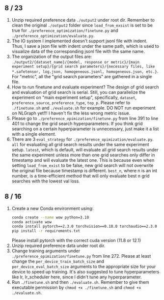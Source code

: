 ## 8 / 23
1. Unzip required preference data `./output2` under root dir. Remember to clean the original `./output2` folder since `load_from_exsist` is set to be true for `./preference_optimization/finetune.py` and `./preference_optimization/evaluate.py`.
2. The IO system I implemented doesn't support jsonl file with indent. Thus, I save a json file with indent under the same path, which is used to visualize data of the corresponding jsonl file with the same name.
3. The organization of the output files are: `./output2/{dataset_name}/{model, response or metric}/{main experiment setup}/{grid search parameters}/{necessary files, like *.safetensor, log.json, homogeneous.jsonl, homogeneous.json, etc.}`. For "metric", all the "grid search parameters" are gathered in a single file.
4. How to run finetune and evaluate experiment? The design of grid search and evaluation of grid search is serial. Still, you can parallelize the experiment on "main experiment setup", specifically, `dataset`, `preference_source`, `preference_type`, `top_p`. Please refer to `./finetune.sh` and `./evaluate.sh` for example. DO NOT run experiment on NLGraph yet!!! I haven't fix the less wrong metric issue.
5. Please go to `./preference_opimization/finetune.py` from line 391 to line 401 to change the grid search hyperparameters. If you think grid searching on a certain hyperparameter is unnecessary, just make it a list with a single element.
6. There are 3 `eval_strategy` for `./preference_opimization/evaluate.py`. `all` for evaluating all grid search results under the same experiment setup. `latest`, which is default, will evaluate all grid search results under the same experiment unless more than one grid searches only differ in timestamp and will evaluate the latest one. This is because even when setting `load_from_exist` to be false, new grid search will not overwrite the original file because timestamp is different. `best_n`, where n is an int number, is a time-efficient method that will only evaluate best n grid searches with the lowest val loss.

## 8 / 16
1. Create a new Conda environment using:
    ```bash
    conda create --name wow python=3.10
    conda activate wow
    conda install pytorch==2.3.0 torchvision==0.18.0 torchaudio==2.3.0 pytorch-cuda=11.8 -c pytorch -c nvidia
    pip install -r requirements.txt
    ```
   Please install pytorch with the correct cuda version (11.8 or 12.1)
2. Unzip required preference data under root dir.
3. Change training arguments under `./preference_opimization/finetune.py` from line 272. Please at least change the `per_device_train_batch_size` and `per_device_eval_batch_size` arguments to the appropriate size for your device to speed up training. It's also suggested to tune hyperparameters like lr, lr_scheduler here, since I didn't tune any hyperparameter.
4. Run `./finetune.sh` and then `./evaluate.sh`. Remember to give them executable permission by `chmod +x ./finetune.sh` and `chmod +x ./evaluate.sh`.